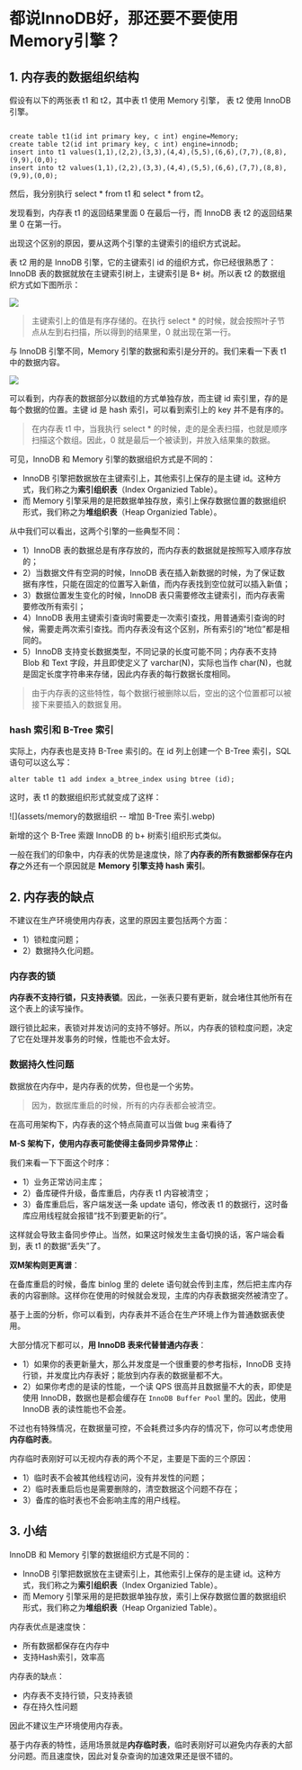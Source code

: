 # 都说InnoDB好，那还要不要使用Memory引擎？



## 1. 内存表的数据组织结构

假设有以下的两张表 t1 和 t2，其中表 t1 使用 Memory 引擎， 表 t2 使用 InnoDB 引擎。

```mysql

create table t1(id int primary key, c int) engine=Memory;
create table t2(id int primary key, c int) engine=innodb;
insert into t1 values(1,1),(2,2),(3,3),(4,4),(5,5),(6,6),(7,7),(8,8),(9,9),(0,0);
insert into t2 values(1,1),(2,2),(3,3),(4,4),(5,5),(6,6),(7,7),(8,8),(9,9),(0,0);
```

然后，我分别执行 select * from t1 和 select * from t2。

发现看到，内存表 t1 的返回结果里面 0 在最后一行，而 InnoDB 表 t2 的返回结果里 0 在第一行。

出现这个区别的原因，要从这两个引擎的主键索引的组织方式说起。



表 t2 用的是 InnoDB 引擎，它的主键索引 id 的组织方式，你已经很熟悉了：InnoDB 表的数据就放在主键索引树上，主键索引是 B+ 树。所以表 t2 的数据组织方式如下图所示：

![](assets/innodb的数据组织.webp)

> 主键索引上的值是有序存储的。在执行 select * 的时候，就会按照叶子节点从左到右扫描，所以得到的结果里，0 就出现在第一行。

与 InnoDB 引擎不同，Memory 引擎的数据和索引是分开的。我们来看一下表 t1 中的数据内容。

![](assets/memory的数据组织.webp)

可以看到，内存表的数据部分以数组的方式单独存放，而主键 id 索引里，存的是每个数据的位置。主键 id 是 hash 索引，可以看到索引上的 key 并不是有序的。

> 在内存表 t1 中，当我执行 select * 的时候，走的是全表扫描，也就是顺序扫描这个数组。因此，0 就是最后一个被读到，并放入结果集的数据。

可见，InnoDB 和 Memory 引擎的数据组织方式是不同的：

* InnoDB 引擎把数据放在主键索引上，其他索引上保存的是主键 id。这种方式，我们称之为**索引组织表**（Index Organizied Table）。
* 而 Memory 引擎采用的是把数据单独存放，索引上保存数据位置的数据组织形式，我们称之为**堆组织表**（Heap Organizied Table）。

从中我们可以看出，这两个引擎的一些典型不同：

* 1）InnoDB 表的数据总是有序存放的，而内存表的数据就是按照写入顺序存放的；
* 2）当数据文件有空洞的时候，InnoDB 表在插入新数据的时候，为了保证数据有序性，只能在固定的位置写入新值，而内存表找到空位就可以插入新值；
* 3）数据位置发生变化的时候，InnoDB 表只需要修改主键索引，而内存表需要修改所有索引；
* 4）InnoDB 表用主键索引查询时需要走一次索引查找，用普通索引查询的时候，需要走两次索引查找。而内存表没有这个区别，所有索引的“地位”都是相同的。
* 5）InnoDB 支持变长数据类型，不同记录的长度可能不同；内存表不支持 Blob 和 Text 字段，并且即使定义了 varchar(N)，实际也当作 char(N)，也就是固定长度字符串来存储，因此内存表的每行数据长度相同。

> 由于内存表的这些特性，每个数据行被删除以后，空出的这个位置都可以被接下来要插入的数据复用。



### hash 索引和 B-Tree 索引

实际上，内存表也是支持 B-Tree 索引的。在 id 列上创建一个 B-Tree 索引，SQL 语句可以这么写：

```mysql
alter table t1 add index a_btree_index using btree (id);
```

这时，表 t1 的数据组织形式就变成了这样：

![](assets/memory的数据组织 -- 增加 B-Tree 索引.webp)

新增的这个 B-Tree 索跟 InnoDB 的 b+ 树索引组织形式类似。

一般在我们的印象中，内存表的优势是速度快，除了**内存表的所有数据都保存在内存**之外还有一个原因就是 **Memory 引擎支持 hash 索引**。



## 2. 内存表的缺点

不建议在生产环境使用内存表，这里的原因主要包括两个方面：

* 1）锁粒度问题；
* 2）数据持久化问题。



### 内存表的锁

**内存表不支持行锁，只支持表锁**。因此，一张表只要有更新，就会堵住其他所有在这个表上的读写操作。

跟行锁比起来，表锁对并发访问的支持不够好。所以，内存表的锁粒度问题，决定了它在处理并发事务的时候，性能也不会太好。



### 数据持久性问题

数据放在内存中，是内存表的优势，但也是一个劣势。

> 因为，数据库重启的时候，所有的内存表都会被清空。

在高可用架构下，内存表的这个特点简直可以当做 bug 来看待了

 **M-S 架构下，使用内存表可能使得主备同步异常停止**：

我们来看一下下面这个时序：

* 1）业务正常访问主库；
* 2）备库硬件升级，备库重启，内存表 t1 内容被清空；
* 3）备库重启后，客户端发送一条 update 语句，修改表 t1 的数据行，这时备库应用线程就会报错“找不到要更新的行”。

这样就会导致主备同步停止。当然，如果这时候发生主备切换的话，客户端会看到，表 t1 的数据“丢失”了。

**双M架构则更离谱**：

在备库重启的时候，备库 binlog 里的 delete 语句就会传到主库，然后把主库内存表的内容删除。这样你在使用的时候就会发现，主库的内存表数据突然被清空了。

基于上面的分析，你可以看到，内存表并不适合在生产环境上作为普通数据表使用。





大部分情况下都可以，**用 InnoDB 表来代替普通内存表**：

* 1）如果你的表更新量大，那么并发度是一个很重要的参考指标，InnoDB 支持行锁，并发度比内存表好；能放到内存表的数据量都不大。
* 2）如果你考虑的是读的性能，一个读 QPS 很高并且数据量不大的表，即使是使用 InnoDB，数据也是都会缓存在 `InnoDB Buffer Pool` 里的。因此，使用 InnoDB 表的读性能也不会差。

不过也有特殊情况，在数据量可控，不会耗费过多内存的情况下，你可以考虑使用**内存临时表**。

内存临时表刚好可以无视内存表的两个不足，主要是下面的三个原因：

* 1）临时表不会被其他线程访问，没有并发性的问题；
* 2）临时表重启后也是需要删除的，清空数据这个问题不存在；
* 3）备库的临时表也不会影响主库的用户线程。



## 3. 小结

InnoDB 和 Memory 引擎的数据组织方式是不同的：

* InnoDB 引擎把数据放在主键索引上，其他索引上保存的是主键 id。这种方式，我们称之为**索引组织表**（Index Organizied Table）。
* 而 Memory 引擎采用的是把数据单独存放，索引上保存数据位置的数据组织形式，我们称之为**堆组织表**（Heap Organizied Table）。

内存表优点是速度快：

* 所有数据都保存在内存中
* 支持Hash索引，效率高

内存表的缺点：

* 内存表不支持行锁，只支持表锁
* 存在持久性问题

因此不建议生产环境使用内存表。

基于内存表的特性，适用场景就是**内存临时表**，临时表刚好可以避免内存表的大部分问题。而且速度快，因此对复杂查询的加速效果还是很不错的。

